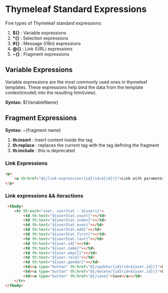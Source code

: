 # Thymeleaf Standard Expressions

Five types of Thymeleaf standard expressions:

1. __${}__ : Variable expressions
2. __*{}__ : Selection expressions
3. __#{}__ : Message (i18n) expressions
4. __@{}__ : Link (URL) expressions
5. __~{}__ : Fragment expressions


## Variable Expressions

Variable expressions are the most commonly used ones in thymeleaf 
templates. These expressions help bind the data from the template context(model)
into the resulting html(view).

__Syntax:__
${VariableName}

## Fragment Expressions
__Syntax:__ ~{fragment name}

1. __th:insert__ : insert content inside the tag
2. __th:replace__ : replaces the current tag with the tag defining the fragment
3. __th:include__ : this is deprecated


### Link Expressions
```html
<p>
    <a th:href="@{/link-expression/{id}(id=${id})}">Link with parameter</a>
</p>
```

### Link expressions && iteractions
```html
 <tbody>
    <tr th:each="user, userStat : ${users}">
        <td th:text="${userStat.count}"></td>
        <td th:text="${userStat.index}"></td>
        <td th:text="${userStat.even}"></td>
        <td th:text="${userStat.odd}"></td>
        <td th:text="${userStat.first}"></td>
        <td th:text="${userStat.last}"></td>
        <td th:text="${user.id}"></td>
        <td th:text="${user.name}"></td>
        <td th:text="${user.email}"></td>
        <td th:text="${user.role}"></td>
        <td th:text="${user.gender}"></td>
        <td><a type="button" th:href="@{/update/{id}(id=${user.id})}">Update</a></td>
        <td><a type="button" th:href="@{/delete/{id}(id=${user.id})}">Delete</a></td>
        <td><a type="button" th:href="@{/save}">Save</a></td>
    </tr>
</tbody>
```
